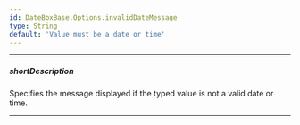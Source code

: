 ```yaml
---
id: DateBoxBase.Options.invalidDateMessage
type: String
default: 'Value must be a date or time'
---
```

---
##### shortDescription
Specifies the message displayed if the typed value is not a valid date or time.

---
